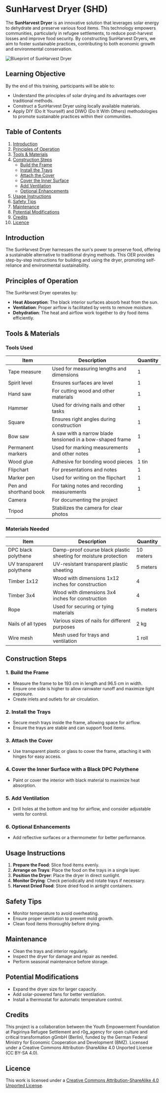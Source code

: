 # SunHarvest Dryer (SHD)

The **SunHarvest Dryer** is an innovative solution that leverages solar energy to dehydrate and preserve various food items. This technology empowers communities, particularly in refugee settlements, to reduce post-harvest losses and improve food security. By constructing SunHarvest Dryers, we aim to foster sustainable practices, contributing to both economic growth and environmental conservation.

![Blueprint of SunHarvest Dryer](https://doc.asknet.community/uploads/40cd90c2-93c3-4d53-aaa1-b5b67259c207.jpg)

## Learning Objective

By the end of this training, participants will be able to:
- Understand the principles of solar drying and its advantages over traditional methods.
- Construct a SunHarvest Dryer using locally available materials.
- Apply DIY (Do It Yourself) and DIWO (Do It With Others) methodologies to promote sustainable practices within their communities.

## Table of Contents
1. [Introduction](path/to/expenditure.md)
2. [Principles of Operation](#principles-of-operation)
3. [Tools & Materials](#tools--materials)
4. [Construction Steps](#construction-steps)
    - [Build the Frame](#1-build-the-frame)
    - [Install the Trays](#2-install-the-trays)
    - [Attach the Cover](#3-attach-the-cover)
    - [Cover the Inner Surface](#4-cover-the-inner-surface-with-a-black-dpc-polythene)
    - [Add Ventilation](#5-add-ventilation)
    - [Optional Enhancements](#6-optional-enhancements)
5. [Usage Instructions](#usage-instructions)
6. [Safety Tips](#safety-tips)
7. [Maintenance](#maintenance)
8. [Potential Modifications](#potential-modifications)
9. [Credits](#credits)
10. [Licence](#licence)

## Introduction

The SunHarvest Dryer harnesses the sun's power to preserve food, offering a sustainable alternative to traditional drying methods. This OER provides step-by-step instructions for building and using the dryer, promoting self-reliance and environmental sustainability.

## Principles of Operation

The SunHarvest Dryer operates by:
- **Heat Absorption**: The black interior surfaces absorb heat from the sun.
- **Ventilation**: Proper airflow is facilitated by vents to remove moisture.
- **Dehydration**: The heat and airflow work together to dry food items efficiently.

## Tools & Materials

### Tools Used

| Item               | Description                                           | Quantity |
|--------------------|-------------------------------------------------------|----------|
| Tape measure       | Used for measuring lengths and dimensions            | 1        |
| Spirit level       | Ensures surfaces are level                           | 1        |
| Hand saw           | For cutting wood and other materials                 | 1        |
| Hammer             | Used for driving nails and other tasks               | 1        |
| Square             | Ensures right angles during construction             | 1        |
| Bow saw            | A saw with a narrow blade tensioned in a bow-shaped frame | 1        |
| Permanent markers  | Used for marking measurements and other notes        | 1        |
| Wood glue          | Adhesive for bonding wood pieces                      | 1 tin|
| Flipchart          | For presentations and notes                          | 1        |
| Marker pen         | Used for writing on the flipchart                     | 1|
| Pen and shorthand book | For taking notes and recording measurements       | 1    |
| Camera             | For documenting the project                          |         |
| Tripod             | Stabilizes the camera for clear photos                |      |

### Materials Needed

| Item                       | Description                                               | Quantity |
|----------------------------|-----------------------------------------------------------|----------|
| DPC black polythene        | Damp-proof course black plastic sheeting for moisture protection | 10 meters|
| UV transparent polythene   | UV-resistant transparent plastic sheeting                | 5 meters|
| Timber 1x12                | Wood with dimensions 1x12 inches for construction         | 4|
| Timber 3x4                 | Wood with dimensions 3x4 inches for construction          | 4 |
| Rope                       | Used for securing or tying materials                      | 5 meters|
| Nails of all types         | Various sizes of nails for different purposes            | 2 kg|
| Wire mesh                  | Mesh used for trays and ventilation                       | 1 roll|

## Construction Steps

### 1. Build the Frame
- Measure the frame to be 193 cm in length and 96.5 cm in width.
- Ensure one side is higher to allow rainwater runoff and maximize light exposure.
- Create inlets and outlets for air circulation.

### 2. Install the Trays
- Secure mesh trays inside the frame, allowing space for airflow.
- Ensure the trays are stable and can support food items.

### 3. Attach the Cover
- Use transparent plastic or glass to cover the frame, attaching it with hinges for easy access.

### 4. Cover the Inner Surface with a Black DPC Polythene
- Paint or cover the interior with black material to maximize heat absorption.

### 5. Add Ventilation
- Drill holes at the bottom and top for airflow, and consider adjustable vents for control.

### 6. Optional Enhancements
- Add reflective surfaces or a thermometer for better performance.

## Usage Instructions

1. **Prepare the Food**: Slice food items evenly.
2. **Arrange on Trays**: Place the food on the trays in a single layer.
3. **Position the Dryer**: Place the dryer in direct sunlight.
4. **Monitor Drying**: Check periodically and rotate trays if necessary.
5. **Harvest Dried Food**: Store dried food in airtight containers.

## Safety Tips

- Monitor temperature to avoid overheating.
- Ensure proper ventilation to prevent mold growth.
- Clean food items thoroughly before drying.

## Maintenance

- Clean the trays and interior regularly.
- Inspect the dryer for damage and repair as needed.
- Perform seasonal maintenance before storage.

## Potential Modifications

- Expand the dryer size for larger capacity.
- Add solar-powered fans for better ventilation.
- Install a thermostat for automatic temperature control.

## Credits

This project is a collaboration between the Youth Empowerment Foundation at Pagirinya Refugee Settlement and r0g_agency for open culture and critical transformation gGmbH (Berlin), funded by the German Federal Ministry for Economic Cooperation and Development (BMZ). Licensed under a Creative Commons Attribution-ShareAlike 4.0 Unported License (CC BY-SA 4.0).

## Licence

This work is licensed under a [Creative Commons Attribution-ShareAlike 4.0 Unported License](https://creativecommons.org/licenses/by-sa/4.0/).

